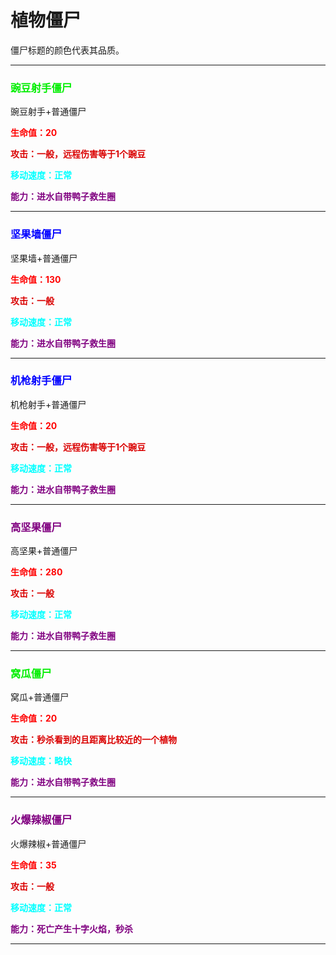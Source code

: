 # 植物僵尸

僵尸标题的颜色代表其品质。



---

### <font color="gree">豌豆射手僵尸</font>

豌豆射手+普通僵尸

**<font color="red">生命值：20</font>**

**<font color="darkr">攻击：一般，远程伤害等于1个豌豆</font>**

**<font color="aqua">移动速度：正常</font>**

**<font color="purple">能力：进水自带鸭子救生圈</font>**

---

### <font color="blue">坚果墙僵尸</font>

坚果墙+普通僵尸

**<font color="red">生命值：130</font>**

**<font color="darkr">攻击：一般</font>**

**<font color="aqua">移动速度：正常</font>**

**<font color="purple">能力：进水自带鸭子救生圈</font>**

---

### <font color="blue">机枪射手僵尸</font>

机枪射手+普通僵尸

**<font color="red">生命值：20</font>**

**<font color="darkr">攻击：一般，远程伤害等于1个豌豆</font>**

**<font color="aqua">移动速度：正常</font>**

**<font color="purple">能力：进水自带鸭子救生圈</font>**

---

### <font color="purple">高坚果僵尸</font>

高坚果+普通僵尸

**<font color="red">生命值：280</font>**

**<font color="darkr">攻击：一般</font>**

**<font color="aqua">移动速度：正常</font>**

**<font color="purple">能力：进水自带鸭子救生圈</font>**

---

### <font color="gree">窝瓜僵尸</font>

窝瓜+普通僵尸

**<font color="red">生命值：20</font>**

**<font color="darkr">攻击：秒杀看到的且距离比较近的一个植物</font>**

**<font color="aqua">移动速度：略快</font>**

**<font color="purple">能力：进水自带鸭子救生圈</font>**

---

### <font color="purple">火爆辣椒僵尸</font>

火爆辣椒+普通僵尸

**<font color="red">生命值：35</font>**

**<font color="darkr">攻击：一般</font>**

**<font color="aqua">移动速度：正常</font>**

**<font color="purple">能力：死亡产生十字火焰，秒杀</font>**

---

